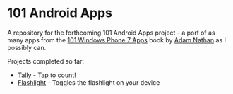 101 Android Apps
==============

A repository for the forthcoming 101 Android Apps project - a port of as many apps from the [101 Windows Phone 7 Apps][1] book by [Adam Nathan][2] as I possibly can.

Projects completed so far:

* [Tally](/Tally) - Tap to count!
* [Flashlight](/Flashlight) - Toggles the flashlight on your device

[1]: http://www.amazon.co.uk/101-Windows-Phone-Apps-Volume/dp/0672335522
[2]: http://blog.adamnathan.net/
